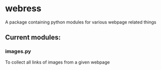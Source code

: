 # webress
A package containing python modules for various webpage related things

## Current modules:
### images.py
To collect all links of images from a given webpage
